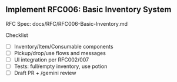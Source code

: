 ## Implement RFC006: Basic Inventory System

RFC Spec: docs/RFC/RFC006-Basic-Inventory.md

Checklist
- [ ] Inventory/Item/Consumable components
- [ ] Pickup/drop/use flows and messages
- [ ] UI integration per RFC002/007
- [ ] Tests: full/empty inventory, use potion
- [ ] Draft PR + /gemini review
